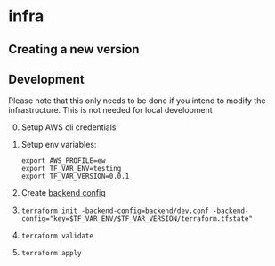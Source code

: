 # infra

## Creating a new version

## Development

Please note that this only needs to be done if you intend to modify the infrastructure. This is not needed for local development

0. Setup AWS cli credentials
1. Setup env variables:

   ```shell
   export AWS_PROFILE=ew
   export TF_VAR_ENV=testing
   export TF_VAR_VERSION=0.0.1
   ```

2. Create [backend config](backend/)
3. `terraform init -backend-config=backend/dev.conf -backend-config="key=$TF_VAR_ENV/$TF_VAR_VERSION/terraform.tfstate"`
4. `terraform validate`
5. `terraform apply`
